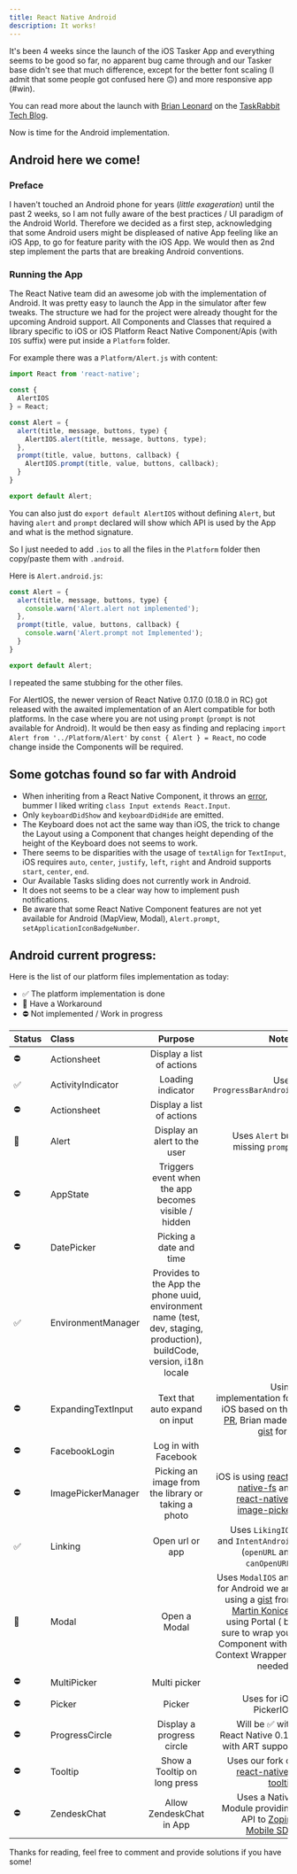 ```yaml
---
title: React Native Android
description: It works!
---
```


It's been 4 weeks since the launch of the iOS Tasker App and everything seems to be good so far, no apparent bug came through and our Tasker base didn't see that much difference, except for the better font scaling (I admit that some people got confused here 🙃) and more responsive app (#win).

You can read more about the launch with [Brian Leonard](https://twitter.com/bleonard) on the [TaskRabbit Tech Blog](http://tech.taskrabbit.com/blog/2015/12/17/react-native-launch/).

Now is time for the Android implementation.

## Android here we come!

### Preface

I haven't touched an Android phone for years (*little exageration*) until the past 2 weeks, so I am not fully aware of the best practices / UI paradigm of the Android World. Therefore we decided as a first step, acknowledging that some Android users might be displeased of native App feeling like an iOS App, to go for feature parity with the iOS App. We would then as 2nd step implement the parts that are breaking Android conventions.

### Running the App

The React Native team did an awesome job with the implementation of Android. It was pretty easy to launch the App in the simulator after few tweaks. The structure we had for the project were already thought for the upcoming Android support. All Components and Classes that required a library specific to iOS or iOS Platform React Native Component/Apis (with `IOS` suffix) were put inside a `Platform` folder.

For example there was a `Platform/Alert.js` with content:

```javascript
import React from 'react-native';

const {
  AlertIOS
} = React;

const Alert = {
  alert(title, message, buttons, type) {
    AlertIOS.alert(title, message, buttons, type);
  },
  prompt(title, value, buttons, callback) {
    AlertIOS.prompt(title, value, buttons, callback);
  }
}

export default Alert;
```

You can also just do `export default AlertIOS` without defining `Alert`, but having `alert` and `prompt` declared will show which API is used by the App and what is the method signature.

So I just needed to add `.ios` to all the files in the `Platform` folder then copy/paste them with `.android`.

Here is `Alert.android.js`:

```javascript
const Alert = {
  alert(title, message, buttons, type) {
    console.warn('Alert.alert not implemented');
  },
  prompt(title, value, buttons, callback) {
    console.warn('Alert.prompt not Implemented');
  }
}

export default Alert;
```

I repeated the same stubbing for the other files.

For AlertIOS, the newer version of React Native 0.17.0 (0.18.0 in RC) got released with the awaited implementation of an Alert compatible for both platforms. In the case where you are not using `prompt` (`prompt` is not available for Android).
It would be then easy as finding and replacing `import Alert from '../Platform/Alert'` by `const { Alert } = React`, no code change inside the Components will be required.

## Some gotchas found so far with Android

- When inheriting from a React Native Component, it throws an [error](https://github.com/taskrabbit/react-native-parsed-text/issues/4), bummer I liked writing `class Input extends React.Input`.
- Only `keyboardDidShow` and `keyboardDidHide` are emitted.
- The Keyboard does not act the same way than iOS, the trick to change the Layout using a Component that changes height depending of the height of the Keyboard does not seems to work.
- There seems to be disparities with the usage of `textAlign` for `TextInput`, iOS requires `auto`, `center`, `justify`, `left`, `right` and Android supports `start`, `center`, `end`.
- Our Available Tasks sliding does not currently work in Android.
- It does not seems to be a clear way how to implement push notifications.
- Be aware that some React Native Component features are not yet available for Android (MapView, Modal), `Alert.prompt`, `setApplicationIconBadgeNumber`.

## Android current progress:

Here is the list of our platform files implementation as today:

- ✅ The platform implementation is done
- 🔶 Have a Workaround
- ⛔ Not implemented / Work in progress

| Status | Class | Purpose |  Notes |
|----------|:----------|:-------------:|------:|
| ⛔| Actionsheet |  Display a list of actions | |
| ✅| ActivityIndicator | Loading indicator | Uses `ProgressBarAndroid` |
| ⛔| Actionsheet | Display a list of actions | |
| 🔶| Alert | Display an alert to the user | Uses `Alert` but missing `prompt` |
| ⛔| AppState | Triggers event when the app becomes visible / hidden |
| ⛔| DatePicker | Picking a date and time | |
| ✅| EnvironmentManager | Provides to the App the phone uuid, environment name (test, dev, staging, production), buildCode, version, i18n locale | |
| ⛔| ExpandingTextInput | Text that auto expand on input | Using implementation for iOS based on this [PR](https://github.com/facebook/react-native/pull/1229), Brian made a [gist](https://gist.github.com/bleonard/6770fbfe0394a34c864b) for it
| ⛔| FacebookLogin | Log in with Facebook | |
| ⛔| ImagePickerManager | Picking an image from the library or taking a photo | iOS is using [react-native-fs](https://github.com/johanneslumpe/react-native-fs) and [react-native-image-picker](https://github.com/marcshilling/react-native-image-picker)
| ✅| Linking | Open url or app | Uses `LikingIOS` and `IntentAndroid` (`openURL` and `canOpenURL`)
| 🔶| Modal | Open a Modal | Uses `ModalIOS` and for Android we are using a [gist](https://gist.github.com/mkonicek/1a8bd7253e3257687228) from [Martin Konicek](https://twitter.com/martinkonicek) using Portal ( be sure to wrap your Component with a Context Wrapper if needed )
| ⛔| MultiPicker | Multi picker
| ⛔| Picker | Picker | Uses for iOS PickerIOS
| ⛔| ProgressCircle | Display a progress circle | Will be ✅ with React Native 0.18 with ART support
| ⛔| Tooltip | Show a Tooltip on long press | Uses our fork of [react-native-tooltip](https://github.com/taskrabbit/react-native-tooltip)
| ⛔| ZendeskChat | Allow ZendeskChat in App | Uses a Native Module providing API to [Zopim Mobile SDK](https://github.com/zendesk/zendesk_sdk_chat_ios)

Thanks for reading, feel free to comment and provide solutions if you have some!
